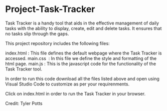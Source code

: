 # Project-Task-Tracker
Task Tracker is a handy tool that aids in the effective management of daily tasks with the ability to display, create, edit and delete tasks. It ensures that no tasks slip through the gaps.  

This project repository includes the following files:  

index.html : This file defines the default webpage where the Task Tracker is accessed.
main.css  : In this file we define the style and formatting of the html page.
main.js : This is the javascript code for the functionality of the Task Tracker tool.

In order to run this code download all the files listed above and open using Visual Studio Code to customize as per your requirenments.

Click on index.html in order to run the Task Tracker in your browser.

Credit: Tyler Potts
